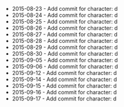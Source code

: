 - 2015-08-23 - Add commit for character: d
- 2015-08-24 - Add commit for character: d
- 2015-08-25 - Add commit for character: d
- 2015-08-26 - Add commit for character: d
- 2015-08-27 - Add commit for character: d
- 2015-08-28 - Add commit for character: d
- 2015-08-29 - Add commit for character: d
- 2015-08-30 - Add commit for character: d
- 2015-09-05 - Add commit for character: d
- 2015-09-06 - Add commit for character: d
- 2015-09-12 - Add commit for character: d
- 2015-09-14 - Add commit for character: d
- 2015-09-15 - Add commit for character: d
- 2015-09-16 - Add commit for character: d
- 2015-09-17 - Add commit for character: d
